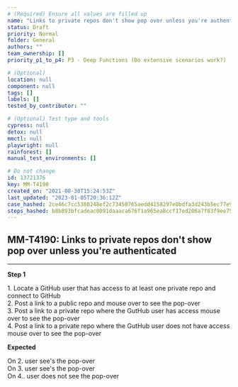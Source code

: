 ```yaml
---
# (Required) Ensure all values are filled up
name: "Links to private repos don't show pop over unless you're authenticated"
status: Draft
priority: Normal
folder: General
authors: ""
team_ownership: []
priority_p1_to_p4: P3 - Deep Functions (Do extensive scenarios work?)

# (Optional)
location: null
component: null
tags: []
labels: []
tested_by_contributor: ""

# (Optional) Test type and tools
cypress: null
detox: null
mmctl: null
playwright: null
rainforest: []
manual_test_environments: []

# Do not change
id: 13721376
key: MM-T4190
created_on: "2021-08-30T15:24:53Z"
last_updated: "2023-01-05T20:36:12Z"
case_hashed: 2ce46c7cc5380248ef2c73450765aedd4158297e0bdfa3d243b5ec77e9733b8bbecdc23fe18c4b4ed3ac4840730088d7
steps_hashed: b8b893bfcadeac0091daaaca676f1a965ea8ccf17ed206a7f83f9ee75a173ef062245d1721254e467d1908f3ef306ef6
---
```


<!-- (Auto-generated) Based on frontmatter's "key" and "name" -->

## MM-T4190: Links to private repos don't show pop over unless you're authenticated

---

**Step 1**

1\. Locate a GitHub user that has access to at least one private repo and connect to GitHub\
2\. Post a link to a public repo and mouse over to see the pop-over\
3\. Post a link to a private repo where the GutHub user has access mouse over to see the pop-over\
4\. Post a link to a private repo where the GutHub user does not have access mouse over to see the pop-over

**Expected**

On 2. user see's the pop-over\
On 3. user see's the pop-over\
On 4.. user does not see the pop-over
